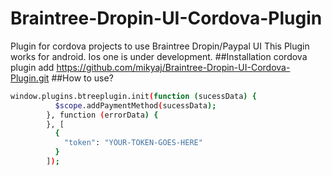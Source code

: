 # Braintree-Dropin-UI-Cordova-Plugin
Plugin for cordova projects to use Braintree Dropin/Paypal UI
This Plugin works for android. Ios one is under development.
##Installation
cordova plugin add https://github.com/mikyaj/Braintree-Dropin-UI-Cordova-Plugin.git
##How to use?
```sh
window.plugins.btreeplugin.init(function (sucessData) {
          $scope.addPaymentMethod(sucessData);
        }, function (errorData) {
        }, [
          {
            "token": "YOUR-TOKEN-GOES-HERE"
          }
        ]);
```
